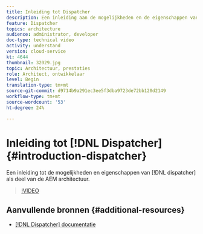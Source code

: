 ```yaml
---
title: Inleiding tot Dispatcher
description: Een inleiding aan de mogelijkheden en de eigenschappen van de verzender als deel van de AEM architectuur.
feature: Dispatcher
topics: architecture
audience: administrator, developer
doc-type: technical video
activity: understand
version: cloud-service
kt: 4644
thumbnail: 32029.jpg
topic: Architectuur, prestaties
role: Architect, ontwikkelaar
level: Begin
translation-type: tm+mt
source-git-commit: d9714b9a291ec3ee5f3dba9723de72bb120d2149
workflow-type: tm+mt
source-wordcount: '53'
ht-degree: 24%

---
```



# Inleiding tot [!DNL Dispatcher] {#introduction-dispatcher}

Een inleiding tot de mogelijkheden en eigenschappen van [!DNL dispatcher] als deel van de AEM architectuur.

>[!VIDEO](https://video.tv.adobe.com/v/32029/?quality=12&learn=on)

## Aanvullende bronnen {#additional-resources}

* [[!DNL Dispatcher] documentatie](https://docs.adobe.com/content/help/en/experience-manager-dispatcher/using/dispatcher.html)